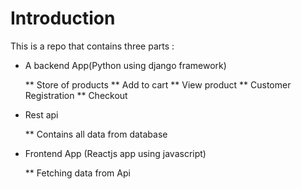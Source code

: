 # Introduction

This is a repo that contains three parts :

* A backend App(Python using django framework)
 
   ** Store of products
   ** Add to cart
   ** View product
   ** Customer Registration
   ** Checkout
   
* Rest api
 
  ** Contains all  data from database
  
* Frontend App (Reactjs app using javascript)

  ** Fetching data from Api 

